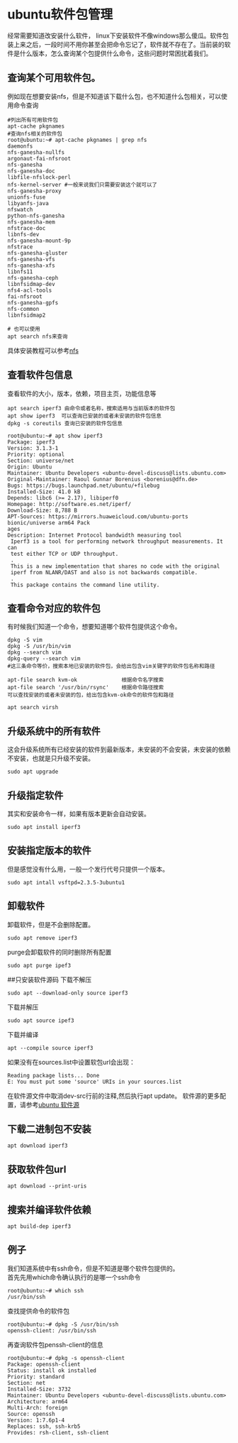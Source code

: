 ubuntu软件包管理
=================
经常需要知道改安装什么软件， linux下安装软件不像windows那么傻瓜。软件包装上来之后，一段时间不用你甚至会把命令忘记了，软件就不存在了。当前装的软件是什么版本，怎么查询某个包提供什么命令，这些问题时常困扰着我们。

## 查询某个可用软件包。
例如现在想要安装nfs，但是不知道该下载什么包，也不知道什么包相关，可以使用命令查询
```shell-session
#列出所有可用软件包
apt-cache pkgnames
#查询nfs相关的软件包
root@ubuntu:~# apt-cache pkgnames | grep nfs
daemonfs
nfs-ganesha-nullfs
argonaut-fai-nfsroot
nfs-ganesha
nfs-ganesha-doc
libfile-nfslock-perl
nfs-kernel-server #一般来说我们只需要安装这个就可以了
nfs-ganesha-proxy
unionfs-fuse
libyanfs-java
nfswatch
python-nfs-ganesha
nfs-ganesha-mem
nfstrace-doc
libnfs-dev
nfs-ganesha-mount-9p
nfstrace
nfs-ganesha-gluster
nfs-ganesha-vfs
nfs-ganesha-xfs
libnfs11
nfs-ganesha-ceph
libnfsidmap-dev
nfs4-acl-tools
fai-nfsroot
nfs-ganesha-gpfs
nfs-common
libnfsidmap2

# 也可以使用
apt search nfs来查询
```
具体安装教程可以参考[nfs](nfs.md)

## 查看软件包信息
查看软件的大小，版本，依赖，项目主页，功能信息等
```shell-session
apt search iperf3 由命令或者名称，搜索适用与当前版本的软件包
apt show iperf3  可以查询已安装的或者未安装的软件包信息
dpkg -s coreutils 查询已安装的软件包信息
```
```shell-session
root@ubuntu:~# apt show iperf3
Package: iperf3
Version: 3.1.3-1
Priority: optional
Section: universe/net
Origin: Ubuntu
Maintainer: Ubuntu Developers <ubuntu-devel-discuss@lists.ubuntu.com>
Original-Maintainer: Raoul Gunnar Borenius <borenius@dfn.de>
Bugs: https://bugs.launchpad.net/ubuntu/+filebug
Installed-Size: 41.0 kB
Depends: libc6 (>= 2.17), libiperf0
Homepage: http://software.es.net/iperf/
Download-Size: 8,788 B
APT-Sources: https://mirrors.huaweicloud.com/ubuntu-ports bionic/universe arm64 Pack                                                                                                         ages
Description: Internet Protocol bandwidth measuring tool
 Iperf3 is a tool for performing network throughput measurements. It can
 test either TCP or UDP throughput.
 .
 This is a new implementation that shares no code with the original
 iperf from NLANR/DAST and also is not backwards compatible.
 .
 This package contains the command line utility.
```
## 查看命令对应的软件包
有时候我们知道一个命令，想要知道哪个软件包提供这个命令。
```shell-session
dpkg -S vim
dpkg -S /usr/bin/vim
dpkg --search vim
dpkg-query --search vim
#这三条命令等价，搜索本地已安装的软件包，会给出包含vim关键字的软件包名称和路径

apt-file search kvm-ok              根据命令名字搜索
apt-file search '/usr/bin/rsync'    根据命令路径搜索
可以查找安装的或者未安装的包，给出包含kvm-ok命令的软件包和路径

apt search virsh
```

## 升级系统中的所有软件
这会升级系统所有已经安装的软件到最新版本，未安装的不会安装，未安装的依赖不安装，也就是只升级不安装。
```
sudo apt upgrade
```
## 升级指定软件
其实和安装命令一样，如果有版本更新会自动安装。
```
sudo apt install iperf3
```

## 安装指定版本的软件
但是感觉没有什么用，一般一个发行代号只提供一个版本。
```
sudo apt intall vsftpd=2.3.5-3ubuntu1
```
## 卸载软件
卸载软件，但是不会删除配置。
```
sudo apt remove iperf3
```
purge会卸载软件的同时删除所有配置
```
sudo apt purge ipef3
```
##只安装软件源码
下载不解压
```
sudo apt --download-only source iperf3
```
下载并解压
```
sudo apt source ipef3
```
下载并编译
```
apt --compile source iperf3
```
如果没有在sources.list中设置软包url会出现：
```
Reading package lists... Done
E: You must put some 'source' URIs in your sources.list
```
在软件源文件中取消dev-src行前的注释,然后执行apt update。 软件源的更多配置，请参考[ubuntu 软件源](ubuntu_sources_list.md)

## 下载二进制包不安装
```
apt download iperf3
```

## 获取软件包url
```
apt download --print-uris
```
## 搜索并编译软件依赖
```
apt build-dep iperf3
```

## 例子
我们知道系统中有ssh命令，但是不知道是哪个软件包提供的。  
首先先用which命令确认执行的是哪一个ssh命令
```shell-session
root@ubuntu:~# which ssh
/usr/bin/ssh
```
查找提供命令的软件包
```shell-session
root@ubuntu:~# dpkg -S /usr/bin/ssh
openssh-client: /usr/bin/ssh
```
再查询软件包penssh-client的信息
```shell-session
root@ubuntu:~# dpkg -s openssh-client
Package: openssh-client
Status: install ok installed
Priority: standard
Section: net
Installed-Size: 3732
Maintainer: Ubuntu Developers <ubuntu-devel-discuss@lists.ubuntu.com>
Architecture: arm64
Multi-Arch: foreign
Source: openssh
Version: 1:7.6p1-4
Replaces: ssh, ssh-krb5
Provides: rsh-client, ssh-client
```
